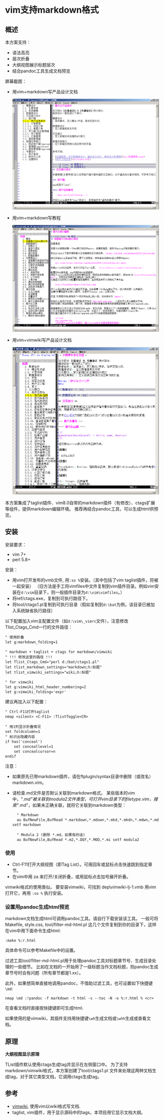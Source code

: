 # vim支持markdown格式

## 概述

本方案支持：

- 语法高亮
- 层次折叠
- 大纲视图展示标题层次
- 结合pandoc工具生成文档预览

屏幕截图：

- 用vim+markdown写产品设计文档

	![](screen1.png)

- 用vim+markdown写教程

	![](screen2.png)

- 用vim+vimwiki写产品设计文档

	![](screen3.png)

本方案集成了taglist插件、vim8.0自带的markdown插件（有修改）、ctags扩展等组件，提供markdown编辑环境。
推荐再结合pandoc工具，可以生成html供预览。

## 安装

安装要求：

- vim 7+
- perl 5.8+

安装：

- 用vim打开发布的vmb文件, 用`:so %`安装。（其中包括了vim taglist插件，将被一起安装）
  （旧方法是手工将vimfiles中文件复制到vim插件目录。例如vim安装在`d:\vim`目录下，则一般插件目录为`d:\vim\vimfiles`。）
- 将ref/ctags.exe，复制到可执行路径下。
- 将tool/ctags1.pl复制到可执行目录（假如复制到`d:\bat`为例，该目录已被加入系统缺省执行路径）

以下配置加入vim主配置文件（如`d:\vim\_vimrc`文件），注意修改 Tlist_Ctags_Cmd一行的文件路径：

	" 使用折叠
	let g:markdown_folding=1

	" markdown + taglist + ctags for markdown/vimwiki
	" !!! 修改这里的路径 !!!
	let Tlist_Ctags_Cmd="perl d:/bat/ctags1.pl"
	let tlist_markdown_settings="markdown;h:标题"
	let tlist_vimwiki_settings="wiki;h:标题"

	" for vimwiki
	let g:vimwiki_html_header_numbering=2
	let g:vimwiki_folding='expr'

建议再加入以下配置：

	" Ctrl-F11打开taglist
	nmap <silent> <C-F11> :TlistToggle<CR>

	" 用1列显示折叠情况
	set foldcolumn=1
	" 标识出隐藏内容
	if has('conceal')
		set conceallevel=1
		set concealcursor=n
	endif

注意：

- 如果原先已带markdown插件，请在ftplugin/syntax目录中删除（或改名）markdown.vim。

- 请检查.md文件是否默认关联到markdown格式。
 某些版本的vim中，"*.md"被关联到modula2文件类型，可打开vim目录下的filetype.vim，搜索"*.md"，如果未正确关联，就将它关联到markdown类型：

		" Markdown
		au BufNewFile,BufRead *.markdown,*.mdown,*.mkd,*.mkdn,*.mdwn,*.md setf markdown

		" Modula 2 (删除 *.md，如果有的话)
		au BufNewFile,BufRead *.m2,*.DEF,*.MOD,*.mi setf modula2

### 使用

- Ctrl-F11打开大纲视图（即Tag List）。可用回车或鼠标点击快速跳到指定章节。
- 在vim中用 za 来打开/关闭折叠，或用鼠标点击加号展开折叠。

vimwiki格式的使用类似。
要安装vimwiki，可找到 dep\vimwiki-lj-1.vmb 用vim打开它，再用 `:so %` 执行安装。

### 设置用pandoc生成html预览

markdown文档生成html可调用pandoc工具。请自行下载安装该工具。
一般可将 Makefile, style.css, tool/filter-md-html.pl 这几个文件复制到你的目录下，这样在vim中用下面命令生成html:

	:make %:r.html

具体命令可以参考Makefile中的设置。

过滤工具tool/filter-md-html.pl用于处理pandoc工具对标题章节号、生成目录处理的一些细节。
比如在文档的一开始用了一级标题当作文档标题，则pandoc生成章节号时会有问题（所有章节都是1.xx）。

此外，如果想简单直接地调用pandoc，不借助过滤工具，也可设置如下快捷键`\md`:

	nmap \md :!pandoc -f markdown -t html -s --toc -N -o %:r.html % <cr>

在查看文档时直接按快捷键即可生成html.

如果使用的是vimwiki，其插件支持用快捷键`\wh`生成文档或`\whh`生成或查看文档。

## 原理

**大纲视图显示原理**

TList插件默认使用ctags生成tag并显示在左侧窗口中。
为了支持markdown/vimwiki格式，本方案创建了tool/ctags1.pl 文件来处理这两种文档生成tag，对于其它类型文档，它调用ctags生成tag。

## 参考

- [vimwiki](https://github.com/skyshore2001/vimwiki-lj.git), 使用vim以wiki格式写文档.
- taglist, vim插件，用于显示源码中的tags，本项目用它显示文档大纲。
